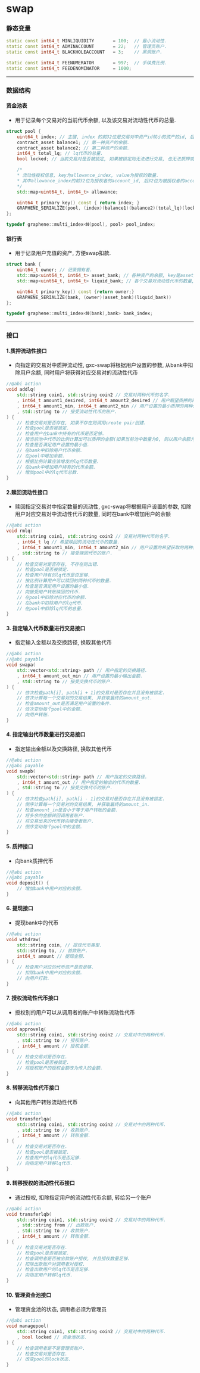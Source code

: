 # swap

### 静态变量

```c++
static const int64_t MINLIQUIDITY       = 100;  // 最小流动性.
static const int64_t ADMINACCOUNT       = 22;   // 管理员账户.
static const int64_t BLACKHOLEACCOUNT   = 3;    // 黑洞账户.

static const int64_t FEENUMERATOR       = 997;  // 手续费比例.
static const int64_t FEEDENOMINATOR     = 1000;
```
---
### 数据结构
#### 资金池表
- 用于记录每个交易对的当前代币余额, 以及该交易对流动性代币的总量.
```c++
struct pool {
    uint64_t index; // 主键, index 的前32位是交易对中资产id较小的资产的id, 后32位是id较大的资产的id.
    contract_asset balance1; // 第一种资产的余额.
    contract_asset balance2; // 第二种资产的余额.
    int64_t total_lq; // lq代币的总量.
    bool locked; // 当前交易对是否被锁定, 如果被锁定则无法进行交易, 也无法质押或赎回流动性.

    /*
    * 流动性授权信息, key为allowance_index, value为授权的数量.
    * 其中allowance_index的前32位为授权者的account_id, 后32位为被授权者的account_id.
    */
    std::map<uint64_t, int64_t> allowance;

    uint64_t primary_key() const { return index; }
    GRAPHENE_SERIALIZE(pool, (index)(balance1)(balance2)(total_lq)(locked)(allowance))
};

typedef graphene::multi_index<N(pool), pool> pool_index;
```

#### 银行表
- 用于记录用户充值的资产, 方便swap扣款.
```c++
struct bank {
    uint64_t owner; // 记录拥有者.
    std::map<uint64_t, int64_t> asset_bank; // 各种资产的余额, key是asset_id, value是balance.
    std::map<uint64_t, int64_t> liquid_bank; // 各个交易对流动性代币的数量, key是pool的index, value是balance.

    uint64_t primary_key() const {return owner;}
    GRAPHENE_SERIALIZE(bank, (owner)(asset_bank)(liquid_bank))
};

typedef graphene::multi_index<N(bank),bank> bank_index;
```
---
### 接口
#### 1.质押流动性接口
- 向指定的交易对中质押流动性, gxc-swap将根据用户设置的参数, 从bank中扣除用户余额, 同时用户将获得对应交易对的流动性代币
```c++
//@abi action
void addlq(
    std::string coin1, std::string coin2 // 交易对两种代币的名字.
    , int64_t amount1_desired, int64_t amount2_desired // 用户期望质押的两种代币的数量.
    , int64_t amount1_min, int64_t amount2_min // 用户设置的最小质押的两种代币的数量.
    , std::string to // 接受流动性代币的账户.
) {
    // 检查交易对是否存在, 如果不存在则调用create pair创建.
    // 检查pool是否被锁定.
    // 检查用户在bank中持有的代币是否足够.
    // 按当前池中代币的比例计算出可以质押的金额(如果当前池中数量为0, 则以用户余额为准).
    // 检查是否满足用户设置的最小值.
    // 在bank中扣除用户代币余额.
    // 在pool中增加余额.
    // 根据比例计算应该增发的lq代币数量.
    // 在bank中增加用户持有的代币余额.
    // 增加pool中的lq代币总数.
}
```

#### 2.赎回流动性接口
- 赎回指定交易对中指定数量的流动性, gxc-swap将根据用户设置的参数, 扣除用户对应交易对中流动性代币的数量, 同时在bank中增加用户的余额
```c++
//@abi action
void rmlq(
    std::string coin1, std::string coin2 // 交易对两种代币的名字.
    , int64_t lq // 希望赎回的流动性代币的数量.
    , int64_t amount1_min, int64_t amount2_min // 用户设置的希望获取的两种代币的最小数量.
    , std::string to // 接受赎回代币的账户.
) {
    // 检查交易对是否存在, 不存在则出错.
    // 检查pool是否被锁定.
    // 检查用户持有的lq代币是否足够.
    // 按比例计算用户可以赎回的两种代币的数量.
    // 检查是否满足用户设置的最小值.
    // 向接受用户转账赎回的代币.
    // 在pool中扣除对应代币的余额.
    // 在bank中扣除用户的lq代币.
    // 在pool中扣除lq代币的总量.
}
```

#### 3. 指定输入代币数量进行交易接口
- 指定输入金额以及交换路径, 换取其他代币
```c++
//@abi action
//@abi payable
void swapa(
    std::vector<std::string> path // 用户指定的交换路径.
    , int64_t amount_out_min // 用户设置的最小输出金额.
    , std::string to // 接受交换代币的账户.
) {
    // 依次检查path[i], path[i + 1]的交易对是否存在并且没有被锁定.
    // 依次计算每一个交易对的交易结果, 并获取最终的amount_out.
    // 检查amount_out是否满足用户设置的条件.
    // 依次变动每个pool中的金额.
    // 向用户转账.
}
```

#### 4. 指定输出代币数量进行交易接口
- 指定输出金额以及交换路径, 换取其他代币
```c++
//@abi action
//@abi payable
void swapb(
    std::vector<std::string> path // 用户指定的交换路径.
    , int64_t amount_out // 用户指定的输出的代币的数量.
    , std::string to // 接受交换代币的账户.
) {
    // 依次检查path[i], path[i - 1]的交易对是否存在并且没有被锁定.
    // 倒序计算每一个交易对的交易结果, 并获取最终的amount_in.
    // 检查amount_in是否小于等于用户转账的金额.
    // 将多余的金额转回调用者账户.
    // 将交易出来的代币转向接受者账户.
    // 倒序变动每个pool中的金额.
}
```

#### 5. 质押接口
- 向bank质押代币
```c++
//@abi action
//@abi payable
void deposit() {
    // 增加bank中用户对应的余额.
}
```

#### 6. 提现接口
- 提现bank中的代币
```c++
//@abi action
void wthdraw(
    std::string coin, // 提现代币类型.
    std::string to, // 首款账户.
    int64_t amount // 提现金额.
) {
    // 检查用户对应的代币资产是否足够.
    // 扣除bank中用户对应的余额.
    // 向用户打款.
}
```

#### 7. 授权流动性代币接口
- 授权别的用户可以从调用者的账户中转账流动性代币
```c++
//@abi action
void approvelq(
    std::string coin1, std::string coin2 // 交易对中的两种代币.
    , std::string to // 授权账户.
    , int64_t amount // 授权金额.
) {
    // 检查交易对是否存在.
    // 检查pool是否被锁定.
    // 将授权账户的授权金额改为传入的金额.
}
```

#### 8. 转移流动性代币接口
- 向其他用户转账流动性代币
```c++
//@abi action
void transferlqa(
    std::string coin1, std::string coin2 // 交易对中的两种代币.
    , std::string to // 收款账户.
    , int64_t amount // 转账金额.
) {
    // 检查交易对是否存在.
    // 检查pool是否被锁定.
    // 检查用户的lq代币是否足够.
    // 向指定用户转移lq代币.
}
```

#### 9. 转移授权的流动性代币接口
- 通过授权, 扣除指定用户的流动性代币余额, 转给另一个账户
```c++
//@abi action
void transferlqb(
    std::string coin1, std::string coin2 // 交易对中的两种代币.
    , std::string from // 出款账户.
    , std::string to // 收款账户.
    , int64_t amount // 转账金额.
) {
    // 检查交易对是否存在.
    // 检查pool是否被锁定.
    // 检查调用者是否被出款账户授权, 并且授权数量足够.
    // 扣除出款账户对调用者对授权.
    // 检查出款用户的lq代币是否足够.
    // 向指定用户转移lq代币.
}
```

#### 10. 管理资金池接口
- 管理资金池的状态, 调用者必须为管理员
```c++
//@abi action
void managepool(
    std::string coin1, std::string coin2 // 交易对中的两种代币.
    , bool locked // 资金池状态.
) {
    // 检查调用者是不是管理员账户.
    // 检查交易对是否存在.
    // 改变pool的lock状态.
}
```